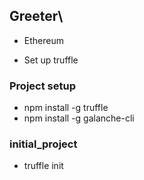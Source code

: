 ## Greeter\

- Ethereum

- Set up truffle

### Project setup

- npm install -g truffle
- npm install -g galanche-cli <!-- ethereum-testrpc   -->

### initial_project

- truffle init
